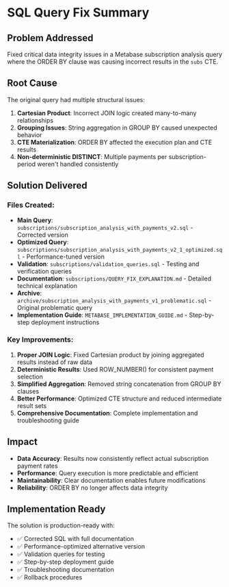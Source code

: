 # SQL Query Fix Summary

## Problem Addressed
Fixed critical data integrity issues in a Metabase subscription analysis query where the ORDER BY clause was causing incorrect results in the `subs` CTE.

## Root Cause
The original query had multiple structural issues:
1. **Cartesian Product**: Incorrect JOIN logic created many-to-many relationships
2. **Grouping Issues**: String aggregation in GROUP BY caused unexpected behavior  
3. **CTE Materialization**: ORDER BY affected the execution plan and CTE results
4. **Non-deterministic DISTINCT**: Multiple payments per subscription-period weren't handled consistently

## Solution Delivered

### Files Created:
- **Main Query**: `subscriptions/subscription_analysis_with_payments_v2.sql` - Corrected version
- **Optimized Query**: `subscriptions/subscription_analysis_with_payments_v2_1_optimized.sql` - Performance-tuned version  
- **Validation**: `subscriptions/validation_queries.sql` - Testing and verification queries
- **Documentation**: `subscriptions/QUERY_FIX_EXPLANATION.md` - Detailed technical explanation
- **Archive**: `archive/subscription_analysis_with_payments_v1_problematic.sql` - Original problematic query
- **Implementation Guide**: `METABASE_IMPLEMENTATION_GUIDE.md` - Step-by-step deployment instructions

### Key Improvements:
1. **Proper JOIN Logic**: Fixed Cartesian product by joining aggregated results instead of raw data
2. **Deterministic Results**: Used ROW_NUMBER() for consistent payment selection
3. **Simplified Aggregation**: Removed string concatenation from GROUP BY clauses
4. **Better Performance**: Optimized CTE structure and reduced intermediate result sets
5. **Comprehensive Documentation**: Complete implementation and troubleshooting guide

## Impact
- **Data Accuracy**: Results now consistently reflect actual subscription payment rates
- **Performance**: Query execution is more predictable and efficient
- **Maintainability**: Clear documentation enables future modifications
- **Reliability**: ORDER BY no longer affects data integrity

## Implementation Ready
The solution is production-ready with:
- ✅ Corrected SQL with full documentation
- ✅ Performance-optimized alternative version
- ✅ Validation queries for testing
- ✅ Step-by-step deployment guide
- ✅ Troubleshooting documentation
- ✅ Rollback procedures